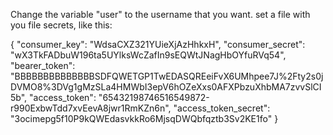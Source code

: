 Change the variable "user" to the username that you want.
set a file with you file secrets, like this:

{
  "consumer_key": "WdsaCXZ321YUieXjAzHhkxH",
  "consumer_secret": "wX3TkFADbuW196ta5UYlksWcZafIn9sEQWtJNagHbOYfuRVq54",
  "bearer_token": "BBBBBBBBBBBBBBSDFQWETGP1TwEDASQREeiFvX6UMhpee7J%2Fty2s0jDVMO8%3DVg1gMzSLa4HMWbI3epV6hOZeXxs0AFXPbzuXhbMA7zvvSlCI5b",
  "access_token": "65432198746516549872-r990ExbwTdd7xvEevA8jwr1RmKZn6n",
  "access_token_secret": "3ocimepg5f10P9kQWEdasvkkRo6MjsqDWQbfqztb3Sv2KE1fo"
}